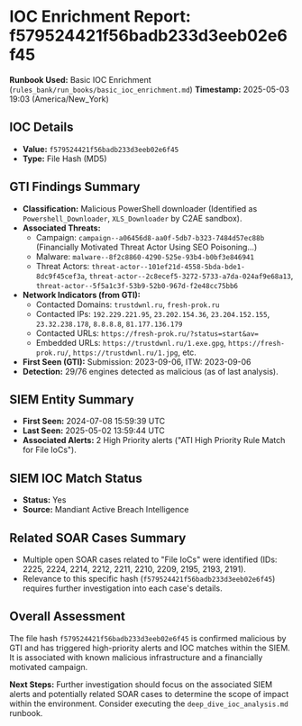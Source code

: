 # IOC Enrichment Report: f579524421f56badb233d3eeb02e6f45

**Runbook Used:** Basic IOC Enrichment (`rules_bank/run_books/basic_ioc_enrichment.md`)
**Timestamp:** 2025-05-03 19:03 (America/New_York)

## IOC Details

*   **Value:** `f579524421f56badb233d3eeb02e6f45`
*   **Type:** File Hash (MD5)

## GTI Findings Summary

*   **Classification:** Malicious PowerShell downloader (Identified as `Powershell_Downloader`, `XLS_Downloader` by C2AE sandbox).
*   **Associated Threats:**
    *   Campaign: `campaign--a06456d8-aa0f-5db7-b323-7484d57ec88b` (Financially Motivated Threat Actor Using SEO Poisoning...)
    *   Malware: `malware--8f2c8860-4290-525e-93b4-b0bf3e846941`
    *   Threat Actors: `threat-actor--101ef21d-4558-5bda-bde1-8dc9f45cef3a`, `threat-actor--2c8ecef5-3272-5733-a7da-024af9e68a13`, `threat-actor--5f5a1c3f-53b9-52b0-967d-f2e48cc75bb6`
*   **Network Indicators (from GTI):**
    *   Contacted Domains: `trustdwnl.ru`, `fresh-prok.ru`
    *   Contacted IPs: `192.229.221.95`, `23.202.154.36`, `23.204.152.155`, `23.32.238.178`, `8.8.8.8`, `81.177.136.179`
    *   Contacted URLs: `https://fresh-prok.ru/?status=start&av=`
    *   Embedded URLs: `https://trustdwnl.ru/1.exe.gpg`, `https://fresh-prok.ru/`, `https://trustdwnl.ru/1.jpg`, etc.
*   **First Seen (GTI):** Submission: 2023-09-06, ITW: 2023-09-06
*   **Detection:** 29/76 engines detected as malicious (as of last analysis).

## SIEM Entity Summary

*   **First Seen:** 2024-07-08 15:59:39 UTC
*   **Last Seen:** 2025-05-02 13:59:44 UTC
*   **Associated Alerts:** 2 High Priority alerts ("ATI High Priority Rule Match for File IoCs").

## SIEM IOC Match Status

*   **Status:** Yes
*   **Source:** Mandiant Active Breach Intelligence

## Related SOAR Cases Summary

*   Multiple open SOAR cases related to "File IoCs" were identified (IDs: 2225, 2224, 2214, 2212, 2211, 2210, 2209, 2195, 2193, 2191).
*   Relevance to this specific hash (`f579524421f56badb233d3eeb02e6f45`) requires further investigation into each case's details.

## Overall Assessment

The file hash `f579524421f56badb233d3eeb02e6f45` is confirmed malicious by GTI and has triggered high-priority alerts and IOC matches within the SIEM. It is associated with known malicious infrastructure and a financially motivated campaign.

**Next Steps:** Further investigation should focus on the associated SIEM alerts and potentially related SOAR cases to determine the scope of impact within the environment. Consider executing the `deep_dive_ioc_analysis.md` runbook.
